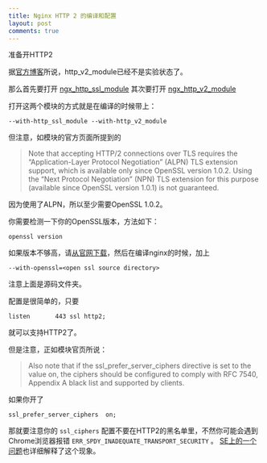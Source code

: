 ```yaml
---
title: Nginx HTTP 2 的编译和配置
layout: post
comments: true
---
```


准备开HTTP2

据[官方博客](https://www.nginx.com/blog/nginx-1-9-5/)所说，http_v2_module已经不是实验状态了。

那么首先要打开 [ngx_http_ssl_module](http://nginx.org/en/docs/http/ngx_http_ssl_module.html)
其次要打开 [ngx_http_v2_module](http://nginx.org/en/docs/http/ngx_http_v2_module.html)

打开这两个模块的方式就是在编译的时候带上：

    --with-http_ssl_module --with-http_v2_module

但注意，如模块的官方页面所提到的

> Note that accepting HTTP/2 connections over TLS requires the “Application-Layer Protocol Negotiation” (ALPN) TLS extension support, which is available only since OpenSSL version 1.0.2. Using the “Next Protocol Negotiation” (NPN) TLS extension for this purpose (available since OpenSSL version 1.0.1) is not guaranteed.

因为使用了ALPN，所以至少需要OpenSSL 1.0.2。

你需要检测一下你的OpenSSL版本，方法如下：

    openssl version

如果版本不够高，请[从官网下载](https://www.openssl.org/source/openssl-1.0.2d.tar.gz)，然后在编译nginx的时候，加上

    --with-openssl=<open ssl source directory>

注意上面是源码文件夹。

配置是很简单的，只要

    listen       443 ssl http2;

就可以支持HTTP2了。

但是注意，正如模块官页所说：

> Also note that if the ssl_prefer_server_ciphers directive is set to the value on, the ciphers should be configured to comply with RFC 7540, Appendix A black list and supported by clients.

如果你开了

    ssl_prefer_server_ciphers  on;

那就要注意你的 `ssl_ciphers` 配置不要在HTTP2的黑名单里，不然你可能会遇到Chrome浏览器报错 `ERR_SPDY_INADEQUATE_TRANSPORT_SECURITY` 。
[SE上的一个问题](http://serverfault.com/questions/712808/chrome-reports-err-spdy-inadequate-transport-security-connecting-to-local-web-se)也详细解释了这个现象。
